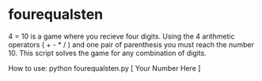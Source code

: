 # fourequalsten

4 = 10 is a game where you recieve four digits. Using the 4 arithmetic operators ( + - * / ) and one pair of parenthesis you must reach the number 10.
This script solves the game for any combination of digits.

How to use:
python fourequalsten.py [ Your Number Here ]
